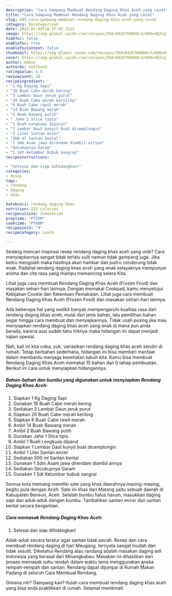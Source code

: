 ```yaml
---
description: "Cara Gampang Membuat Rendang Daging Khas Aceh yang Lezat"
title: "Cara Gampang Membuat Rendang Daging Khas Aceh yang Lezat"
slug: 481-cara-gampang-membuat-rendang-daging-khas-aceh-yang-lezat
category: Uncategorized
date: 2022-07-09T18:37:02.321Z
image: https://img-global.cpcdn.com/recipes/35dc04267608b0c3/680x482cq70/rendang-daging-khas-aceh-foto-resep-utama.jpg
hideToc: false
enableToc: true
enableTocContent: false
thumbnail: https://img-global.cpcdn.com/recipes/35dc04267608b0c3/680x482cq70/rendang-daging-khas-aceh-foto-resep-utama.jpg
cover: https://img-global.cpcdn.com/recipes/35dc04267608b0c3/680x482cq70/rendang-daging-khas-aceh-foto-resep-utama.jpg
author: Admin
authorAv: notfound
ratingvalue: 4.9
reviewcount: 20
recipeingredient:
- "1 Kg Daging Sapi"
- "18 Buah Cabe merah kering"
- "3 Lembar Daun jeruk purut"
- "26 Buah Cabe merah keriting"
- "6 Buah Cabe rawit merah"
- "14 Buah Bawang merah"
- "2 Buah Bawang putih"
- " Jahe 1 Slice tipis"
- "1 Buah Lengkuas diparut"
- "1 Lembar Daut kunyit buat dicemplungin"
- "1 Liter Santan encer"
- "500 ml Santan kental"
- "1 Sdm Asam jawa direndam diambil airnya"
- "Secukupnya Garam"
- "1 Sdt Ketumbar bubuk sangrai"
recipeinstructions:

- "Selesai dan siap dihidangkan!"
categories:
- Resep
tags:
- rendang
- daging
- khas

katakunci: rendang daging khas 
nutrition: 233 calories
recipecuisine: Indonesian
preptime: "PT25M"
cooktime: "PT60M"
recipeyield: "4"
recipecategory: Lunch

---
```





Sedang mencari inspirasi resep rendang daging khas aceh yang unik? Cara menyiapkannya sangat tidak terlalu sulit namun tidak gampang juga. Jika keliru mengolah maka hasilnya akan hambar dan justru cenderung tidak enak. Padahal rendang daging khas aceh yang enak selayaknya mempunyai aroma dan cita rasa yang mampu memancing selera Kita.





Lihat juga cara membuat Rendang Daging Khas Aceh (Frozen Food) dan masakan sehari-hari lainnya. Dengan memakai Cookpad, kamu menyetujui Kebijakan Cookie dan Ketentuan Pemakaian. Lihat juga cara membuat Rendang Daging Khas Aceh (Frozen Food) dan masakan sehari-hari lainnya.

Ada beberapa hal yang sedikit banyak mempengaruhi kualitas rasa dari rendang daging khas aceh, mulai dari jenis bahan, lalu pemilihan bahan segar hingga cara membuat dan menyajikannya. Tidak usah pusing jika mau menyiapkan rendang daging khas aceh yang enak di mana pun anda berada, karena asal sudah tahu triknya maka hidangan ini dapat menjadi sajian spesial.






Nah, kali ini kita coba, yuk, variasikan rendang daging khas aceh sendiri di rumah. Tetap berbahan sederhana, hidangan ini bisa memberi manfaat dalam membantu menjaga kesehatan tubuh kita. Kamu bisa membuat Rendang Daging Khas Aceh memakai 15 bahan dan 0 tahap pembuatan. Berikut ini cara untuk menyiapkan hidangannya.

<!--inarticleads1-->

##### Bahan-bahan dan bumbu yang digunakan untuk menyiapkan Rendang Daging Khas Aceh:

1. Siapkan 1 Kg Daging Sapi
1. Gunakan 18 Buah Cabe merah kering
1. Sediakan 3 Lembar Daun jeruk purut
1. Siapkan 26 Buah Cabe merah keriting
1. Siapkan 6 Buah Cabe rawit merah
1. Ambil 14 Buah Bawang merah
1. Ambil 2 Buah Bawang putih
1. Gunakan  Jahe 1 Slice tipis
1. Ambil 1 Buah Lengkuas diparut
1. Siapkan 1 Lembar Daut kunyit buat dicemplungin
1. Ambil 1 Liter Santan encer
1. Sediakan 500 ml Santan kental
1. Gunakan 1 Sdm Asam jawa direndam diambil airnya
1. Sediakan Secukupnya Garam
1. Gunakan 1 Sdt Ketumbar bubuk sangrai


Semua kota memang memiliki sate yang khas daerahnya masing-masing, begitu pula dengan Aceh. Sate ini khas dari Matang yaitu sebuah daerah di Kabupaten Beireun, Aceh. Setelah bumbu halus harum, masukkan daging sapi dan aduk-aduk dengan bumbu. Tambahkan santan encer dan santan kental secara bergantian. 

<!--inarticleads2-->

##### Cara memasak Rendang Daging Khas Aceh:


1. Selesai dan siap dihidangkan!

Aduk-aduk secara teratur agar santan tidak pecah. Resep dan cara membuat rendang daging di hari Meugang, ternyata sangat mudah dan tidak sesulit. Diketahui Rendang atau randang adalah masakan daging asli Indonesia yang berasal dari Minangkabau. Masakan ini dihasilkan dari proses memasak suhu rendah dalam waktu lama menggunakan aneka rempah-rempah dan santan. Rendang dapat dijumpai di Rumah Makan Padang di seluruh Cara Membuat Rendang. 

Gimana nih? Gampang kan? Itulah cara membuat rendang daging khas aceh yang bisa anda praktikkan di rumah. Selamat menikmati
